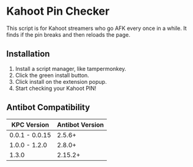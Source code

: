 # Kahoot Pin Checker
This script is for Kahoot streamers who go AFK every once in a while. It finds if the pin breaks and then reloads the page.

## Installation
1. Install a script manager, like tampermonkey.
2. Click the green install button.
3. Click install on the extension popup.
4. Start checking your Kahoot PIN!

## Antibot Compatibility
|KPC Version|Antibot Version|
|-|-|
|0.0.1 - 0.0.15|2.5.6+|
|1.0.0 - 1.2.0|2.8.0+|
|1.3.0|2.15.2+|
